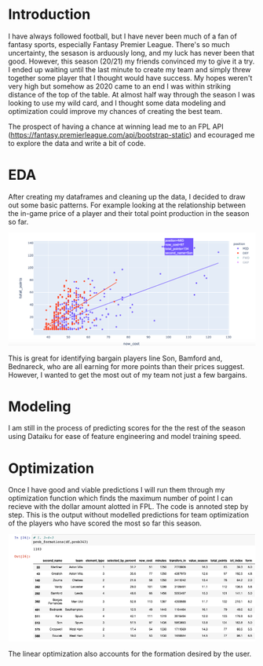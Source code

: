# Introduction 
I have always followed football, but I have never been much of a fan of fantasy sports, especially Fantasy Premier League. There's so much uncertainty, the sesason is arduously long, and my luck has never been that good. However, this season (20/21) my friends convinced my to give it a try. I ended up waiting until the last minute to create my team and simply threw together some player that I thought would have success. My hopes weren't very high but somehow as 2020 came to an end I was within striking distance of the top of the table. At almost half way through the season I was looking to use my wild card, and I thought some data modeling and optimization could improve my chances of creating the best team.

The prospect of having a chance at winning lead me to an FPL API (https://fantasy.premierleague.com/api/bootstrap-static) and ecouraged me to explore the data and write a bit of code.

# EDA
After creating my dataframes and cleaning up the data, I decided to draw out some basic patterns. For example looking at the relationship between the in-game price of a player and their total point production in the season so far.

![alt text](https://github.com/alexanderd14/FPL-Optimization/blob/main/fpl.png)

This is great for identifying bargain players line Son, Bamford and, Bednareck, who are all earning for more points than their prices suggest. However, I wanted to get the most out of my team not just a few bargains.

# Modeling 
I am still in the process of predicting scores for the the rest of the season using Dataiku for ease of feature engineering and model training speed.

# Optimization
Once I have good and viable predictions I will run them through my optimization function which finds the maximum number of point I can recieve with the dollar amount alotted in FPL. The code is annoted step by step. This is the output without modelled predictions for team optimization of the players who have scored the most so far this season. 

![alt text](https://github.com/alexanderd14/FPL-Optimization/blob/main/fpl2.png)

The linear optimization also accounts for the formation desired by the user.
